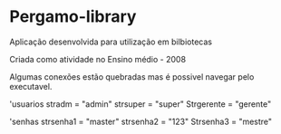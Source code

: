 # Pergamo-library
 Aplicação desenvolvida para utilização em bilbiotecas
 
 Criada como atividade no Ensino médio - 2008
 
 Algumas conexões estão quebradas mas é possivel navegar pelo executavel.
 
 'usuarios
stradm = "admin"
strsuper = "super"
Strgerente = "gerente"

'senhas
strsenha1 = "master"
strsenha2 = "123"
Strsenha3 = "mestre"
